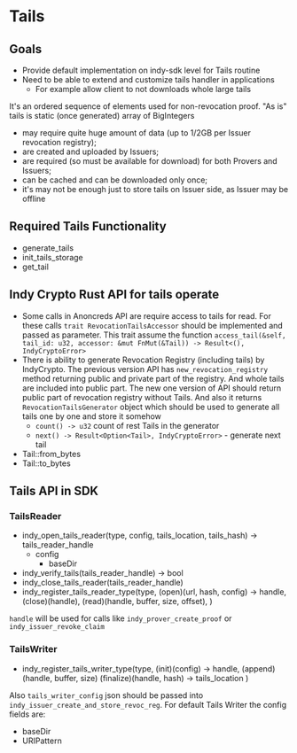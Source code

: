 # Tails

## Goals
* Provide default implementation on indy-sdk level for Tails routine
* Need to be able to extend and customize tails handler in applications
  * For example allow client to not downloads whole large tails

It's an ordered sequence of elements used for non-revocation proof. "As is" tails is static (once generated) array of BigIntegers
* may require quite huge amount of data (up to 1/2GB per Issuer revocation registry);
* are created and uploaded by Issuers;
* are required (so must be available for download) for both Provers and Issuers;
* can be cached and can be downloaded only once;
* it's may not be enough just to store tails on Issuer side, as Issuer may be offline

## Required Tails Functionality
* generate_tails
* init_tails_storage
* get_tail

## Indy Crypto Rust API for tails operate
* Some calls in Anoncreds API are require access to tails for read.
  For these calls `trait RevocationTailsAccessor` should be implemented and passed as parameter.
  This trait assume the function `access_tail(&self, tail_id: u32, accessor: &mut FnMut(&Tail)) -> Result<(), IndyCryptoError>`
* There is ability to generate Revocation Registry (including tails) by IndyCrypto.
  The previous version API has `new_revocation_registry` method returning public and private part of the registry.
  And whole tails are included into public part.
  The new one version of API should return public part of revocation registry without Tails. 
  And also it returns `RevocationTailsGenerator` object which should be used to generate all tails one by one and store it somehow
  * `count() -> u32` count of rest Tails in the generator
  * `next() -> Result<Option<Tail>, IndyCryptoError>` - generate next tail
* Tail::from_bytes
* Tail::to_bytes   

## Tails API in SDK
### TailsReader
* indy_open_tails_reader(type, config, tails_location, tails_hash) -> tails_reader_handle
  * config
    - baseDir
* indy_verify_tails(tails_reader_handle) -> bool
* indy_close_tails_reader(tails_reader_handle)
* indy_register_tails_reader_type(type,
     (open)(url, hash, config) -> handle,
     (close)(handle),
     (read)(handle, buffer, size, offset),
  )

`handle` will be used for calls like `indy_prover_create_proof` or `indy_issuer_revoke_claim`

### TailsWriter
* indy_register_tails_writer_type(type,
    (init)(config) -> handle,
    (append)(handle, buffer, size)
    (finalize)(handle, hash) -> tails_location
  )

Also `tails_writer_config` json should be passed into `indy_issuer_create_and_store_revoc_reg`.
For default Tails Writer the config fields are:
* baseDir
* URIPattern

